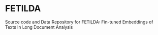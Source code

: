 # FETILDA
 Source code and Data Repository for FETILDA: Fin-tuned Embeddings of Texts In Long Document Analysis
